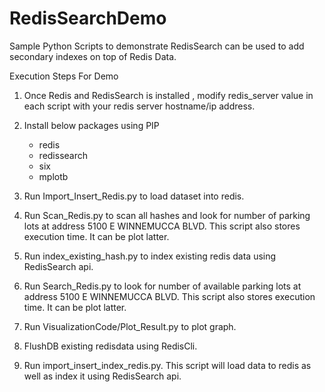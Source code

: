 # RedisSearchDemo
Sample Python Scripts to demonstrate RedisSearch can be used to add secondary indexes on top of Redis Data.

Execution Steps For Demo

1) Once Redis and RedisSearch is  installed , modify redis_server value in each script with your redis server hostname/ip address.
   
2) Install below packages using PIP
    - redis
    - redissearch
    - six
    - mplotb
3) Run Import_Insert_Redis.py to load dataset into redis.
4) Run Scan_Redis.py to scan all hashes and look for number of parking lots at address 5100 E WINNEMUCCA BLVD.
   This script also stores execution time. It can be plot latter.
5) Run index_existing_hash.py to index existing redis data using RedisSearch api.
6) Run Search_Redis.py to look for number of available parking lots at address 5100 E WINNEMUCCA BLVD.
   This script also stores execution time. It can be plot latter.
7) Run VisualizationCode/Plot_Result.py to plot graph.
8) FlushDB existing redisdata using RedisCli.
9) Run import_insert_index_redis.py. This script will load data to redis as well as index it using RedisSearch api.
